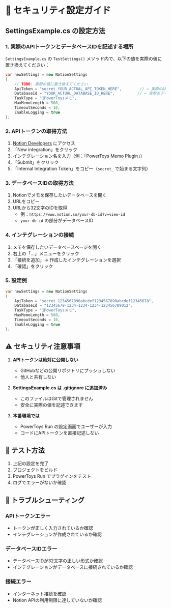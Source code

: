 # 🔐 セキュリティ設定ガイド

## SettingsExample.cs の設定方法

### 1. 実際のAPIトークンとデータベースIDを記述する場所

`SettingsExample.cs` の `TestSettings()` メソッド内で、以下の値を実際の値に置き換えてください：

```csharp
var newSettings = new NotionSettings
{
    // TODO: 実際の値に置き換えてください
    ApiToken = "secret_YOUR_ACTUAL_API_TOKEN_HERE",        // ← 実際のAPIトークンを記述
    DatabaseId = "YOUR_ACTUAL_DATABASE_ID_HERE",          // ← 実際のデータベースIDを記述
    TaskType = "📝PowerToysメモ",
    MaxMemoLength = 500,
    TimeoutSeconds = 10,
    EnableLogging = true
};
```

### 2. APIトークンの取得方法

1. [Notion Developers](https://developers.notion.com/) にアクセス
2. 「New integration」をクリック
3. インテグレーション名を入力（例：「PowerToys Memo Plugin」）
4. 「Submit」をクリック
5. 「Internal Integration Token」をコピー（`secret_` で始まる文字列）

### 3. データベースIDの取得方法

1. Notionでメモを保存したいデータベースを開く
2. URLをコピー
3. URLから32文字のIDを取得
   - 例：`https://www.notion.so/your-db-id?v=view-id`
   - `your-db-id` の部分がデータベースID

### 4. インテグレーションの接続

1. メモを保存したいデータベースページを開く
2. 右上の「...」メニューをクリック
3. 「接続を追加」→ 作成したインテグレーションを選択
4. 「確認」をクリック

### 5. 設定例

```csharp
var newSettings = new NotionSettings
{
    ApiToken = "secret_1234567890abcdef1234567890abcdef12345678",
    DatabaseId = "12345678-1234-1234-1234-123456789012",
    TaskType = "📝PowerToysメモ",
    MaxMemoLength = 500,
    TimeoutSeconds = 10,
    EnableLogging = true
};
```

## ⚠️ セキュリティ注意事項

1. **APIトークンは絶対に公開しない**
   - GitHubなどの公開リポジトリにプッシュしない
   - 他人と共有しない

2. **SettingsExample.cs は .gitignore に追加済み**
   - このファイルはGitで管理されません
   - 安全に実際の値を記述できます

3. **本番環境では**
   - PowerToys Run の設定画面でユーザーが入力
   - コードにAPIトークンを直接記述しない

## 🧪 テスト方法

1. 上記の設定を完了
2. プロジェクトをビルド
3. PowerToys Run でプラグインをテスト
4. ログでエラーがないか確認

## 🔧 トラブルシューティング

### APIトークンエラー
- トークンが正しく入力されているか確認
- インテグレーションが作成されているか確認

### データベースIDエラー
- データベースIDが32文字の正しい形式か確認
- インテグレーションがデータベースに接続されているか確認

### 接続エラー
- インターネット接続を確認
- Notion APIの利用制限に達していないか確認
